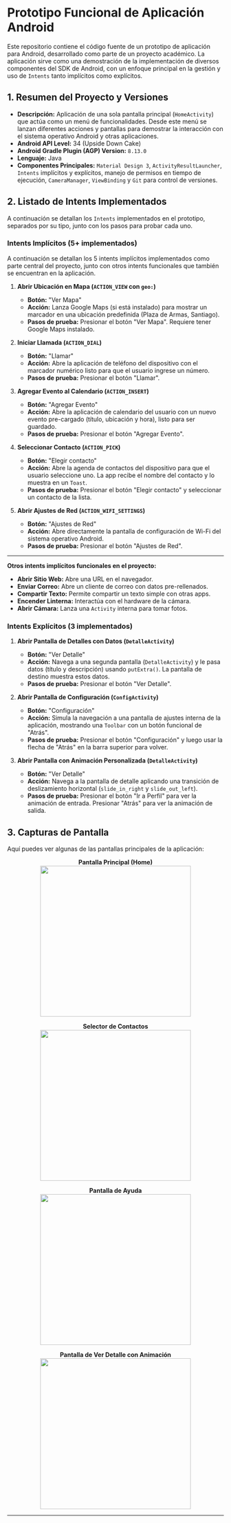 # Prototipo Funcional de Aplicación Android

Este repositorio contiene el código fuente de un prototipo de aplicación para Android, desarrollado como parte de un proyecto académico. La aplicación sirve como una demostración de la implementación de diversos componentes del SDK de Android, con un enfoque principal en la gestión y uso de `Intents` tanto implícitos como explícitos.

## 1. Resumen del Proyecto y Versiones

*   **Descripción:** Aplicación de una sola pantalla principal (`HomeActivity`) que actúa como un menú de funcionalidades. Desde este menú se lanzan diferentes acciones y pantallas para demostrar la interacción con el sistema operativo Android y otras aplicaciones.
*   **Android API Level:** 34 (Upside Down Cake)
*   **Android Gradle Plugin (AGP) Version:** `8.13.0`
*   **Lenguaje:** Java
*   **Componentes Principales:** `Material Design 3`, `ActivityResultLauncher`, `Intents` implícitos y explícitos, manejo de permisos en tiempo de ejecución, `CameraManager`, `ViewBinding` y `Git` para control de versiones.

## 2. Listado de Intents Implementados

A continuación se detallan los `Intents` implementados en el prototipo, separados por su tipo, junto con los pasos para probar cada uno.

### Intents Implícitos (5+ implementados)

A continuación se detallan los 5 intents implícitos implementados como parte central del proyecto, junto con otros intents funcionales que también se encuentran en la aplicación.

1.  **Abrir Ubicación en Mapa (`ACTION_VIEW` con `geo:`)**
    *   **Botón:** "Ver Mapa"
    *   **Acción:** Lanza Google Maps (si está instalado) para mostrar un marcador en una ubicación predefinida (Plaza de Armas, Santiago).
    *   **Pasos de prueba:** Presionar el botón "Ver Mapa". Requiere tener Google Maps instalado.

2.  **Iniciar Llamada (`ACTION_DIAL`)**
    *   **Botón:** "Llamar"
    *   **Acción:** Abre la aplicación de teléfono del dispositivo con el marcador numérico listo para que el usuario ingrese un número.
    *   **Pasos de prueba:** Presionar el botón "Llamar".

3.  **Agregar Evento al Calendario (`ACTION_INSERT`)**
    *   **Botón:** "Agregar Evento"
    *   **Acción:** Abre la aplicación de calendario del usuario con un nuevo evento pre-cargado (título, ubicación y hora), listo para ser guardado.
    *   **Pasos de prueba:** Presionar el botón "Agregar Evento".

4.  **Seleccionar Contacto (`ACTION_PICK`)**
    *   **Botón:** "Elegir contacto"
    *   **Acción:** Abre la agenda de contactos del dispositivo para que el usuario seleccione uno. La app recibe el nombre del contacto y lo muestra en un `Toast`.
    *   **Pasos de prueba:** Presionar el botón "Elegir contacto" y seleccionar un contacto de la lista.

5.  **Abrir Ajustes de Red (`ACTION_WIFI_SETTINGS`)**
    *   **Botón:** "Ajustes de Red"
    *   **Acción:** Abre directamente la pantalla de configuración de Wi-Fi del sistema operativo Android.
    *   **Pasos de prueba:** Presionar el botón "Ajustes de Red".

---
**Otros intents implícitos funcionales en el proyecto:**
*   **Abrir Sitio Web:** Abre una URL en el navegador.
*   **Enviar Correo:** Abre un cliente de correo con datos pre-rellenados.
*   **Compartir Texto:** Permite compartir un texto simple con otras apps.
*   **Encender Linterna:** Interactúa con el hardware de la cámara.
*   **Abrir Cámara:** Lanza una `Activity` interna para tomar fotos.

### Intents Explícitos (3 implementados)

1.  **Abrir Pantalla de Detalles con Datos (`DetalleActivity`)**
    *   **Botón:** "Ver Detalle"
    *   **Acción:** Navega a una segunda pantalla (`DetalleActivity`) y le pasa datos (título y descripción) usando `putExtra()`. La pantalla de destino muestra estos datos.
    *   **Pasos de prueba:** Presionar el botón "Ver Detalle".

2.  **Abrir Pantalla de Configuración (`ConfigActivity`)**
    *   **Botón:** "Configuración"
    *   **Acción:** Simula la navegación a una pantalla de ajustes interna de la aplicación, mostrando una `Toolbar` con un botón funcional de "Atrás".
    *   **Pasos de prueba:** Presionar el botón "Configuración" y luego usar la flecha de "Atrás" en la barra superior para volver.

3.  **Abrir Pantalla con Animación Personalizada (`DetalleActivity`)**
    *   **Botón:** "Ver Detalle"
    *   **Acción:** Navega a la pantalla de detalle aplicando una transición de deslizamiento horizontal (`slide_in_right` y `slide_out_left`).
    *   **Pasos de prueba:** Presionar el botón "Ir a Perfil" para ver la animación de entrada. Presionar "Atrás" para ver la animación de salida.

## 3. Capturas de Pantalla

Aquí puedes ver algunas de las pantallas principales de la aplicación:

<p align="center">
   <strong>Pantalla Principal (Home)</strong><br>
   <img src="screenshots/home.gif" width="350">
</p>

<p align="center">
   <strong>Selector de Contactos</strong><br>
   <img src="screenshots/contactos.gif" width="350">
</p>

<p align="center">
   <strong>Pantalla de Ayuda</strong><br>
   <img src="screenshots/ayuda.gif" width="350">
</p>

<p align="center">
   <strong>Pantalla de Ver Detalle con Animación</strong><br>
   <img src="screenshots/detalle.gif" width="350">
</p>

---
